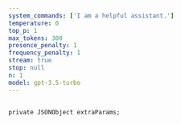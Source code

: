 ```yaml
---
system_commands: ['I am a helpful assistant.']
temperature: 0
top_p: 1
max_tokens: 300
presence_penalty: 1
frequency_penalty: 1
stream: true
stop: null
n: 1
model: gpt-3.5-turbo
---
```


##  































































































































































































































































































































































































































































































































































































































































































































































































































































































































































































































































































































































































































































































































































































































































































































































































































































































































































































































































































































































































































































































































    private JSONObject extraParams;            

